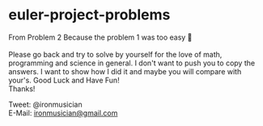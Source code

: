 # euler-project-problems
From Problem 2 Because the problem 1 was too easy :cake:
<br><br>
Please go back and try to solve by yourself for the love of math, programming and science in general.
I don't want to push you to copy the answers.
I want to show how I did it and maybe you will compare with your's.
Good Luck and Have Fun!
<br>
Thanks!

Tweet:&#9;&#9;@ironmusician<br>
E-Mail:&#9;&#9;ironmusician@gmail.com 
